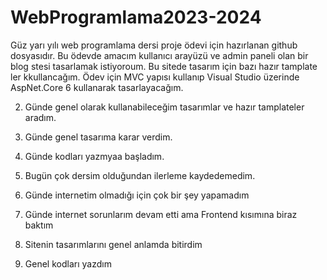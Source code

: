 # WebProgramlama2023-2024

Güz yarı yılı web programlama dersi proje ödevi için hazırlanan github dosyasıdır. Bu ödevde amacım kullanıcı arayüzü ve admin paneli olan bir blog stesi tasarlamak istiyoroum. Bu sitede tasarım için bazı hazır tamplate ler kkullancağım. Ödev için MVC yapısı kullanıp Visual Studio üzerinde AspNet.Core 6 kullanarak tasarlayacağım.


2. Günde genel olarak kullanabileceğim tasarımlar ve hazır tamplateler aradım.

3. Günde genel tasarıma karar verdim.

4. Günde kodları yazmyaa başladım. 

5. Bugün çok dersim olduğundan ilerleme kaydedemedim.

6. Günde internetim olmadığı için çok bir şey yapamadım

7. Günde internet sorunlarım devam etti ama Frontend kısımına biraz baktım

8. Sitenin tasarımlarını genel anlamda bitirdim
9. Genel kodları yazdım
   
